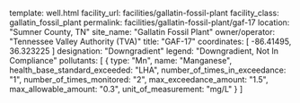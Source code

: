 template: well.html
facility_url: facilities/gallatin-fossil-plant
facility_class: gallatin_fossil_plant
permalink: facilities/gallatin-fossil-plant/gaf-17
location: "Sumner County, TN"
site_name: "Gallatin Fossil Plant"
owner/operator: "Tennessee Valley Authority (TVA)"
title: "GAF-17"
coordinates: [
  -86.41495,
  36.323225
]
designation: "Downgradient"
legend: "Downgradient, Not In Compliance"
pollutants: [
  {
  type: "Mn",
  name: "Manganese",
  health_base_standard_exceeded: "LHA",
  number_of_times_in_exceedance: "1",
  number_of_times_monitored: "2",
  max_exceedance_amount: "1.5",
  max_allowable_amount: "0.3",
  unit_of_measurement: "mg/L"
  }
]
